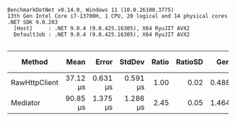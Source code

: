 ```

BenchmarkDotNet v0.14.0, Windows 11 (10.0.26100.3775)
13th Gen Intel Core i7-13700H, 1 CPU, 20 logical and 14 physical cores
.NET SDK 9.0.203
  [Host]     : .NET 9.0.4 (9.0.425.16305), X64 RyuJIT AVX2
  DefaultJob : .NET 9.0.4 (9.0.425.16305), X64 RyuJIT AVX2


```
| Method        | Mean     | Error    | StdDev   | Ratio | RatioSD | Gen0   | Gen1   | Allocated | Alloc Ratio |
|-------------- |---------:|---------:|---------:|------:|--------:|-------:|-------:|----------:|------------:|
| RawHttpClient | 37.12 μs | 0.631 μs | 0.591 μs |  1.00 |    0.02 | 0.4883 | 0.1221 |   6.88 KB |        1.00 |
| Mediator      | 90.85 μs | 1.375 μs | 1.286 μs |  2.45 |    0.05 | 1.4648 | 0.2441 |  19.27 KB |        2.80 |
